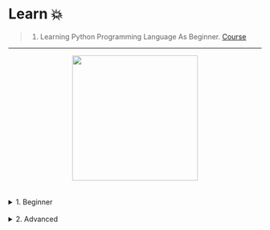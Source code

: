 # Learn 💥

> 1) Learning Python Programming Language As Beginner. [Course](https://www.udemy.com/course/python-for-beginners-in-arabic-2023/)
---

<div align="center">
<!-- Title: -->
  <a href="https://www.udemy.com/course/python-for-beginners-in-arabic-2023/">
    <img src="https://github.com/DevIA3kl/other/blob/master/more/Udemy_Py.png" height="250">
  </a>
  </div>
<br><br>
<details>
<summary>
1. Beginner
<br><br>
</summary>
  
<details>
<summary>Section 1</summary><br>

  - [know basics](Beginner/Lectures/0/)
  - [print()](Beginner/Lectures/1/)
  - [Variables](Beginner/Lectures/2/)
  - [String Methods](Beginner/Lectures/3/)
  - [Type Casting](Beginner/Lectures/4/)
  - [User Input](Beginner/Lectures/5/)
  - [Math Functions](Beginner/Lectures/6/)
  - [String Slicing](Beginner/Lectures/7/)
  - [If Statments](Beginner/Lectures/8/)
  - [Logical Operators](Beginner/Lectures/9/)
  - [While Loops](Beginner/Lectures/10/)
  - [For Loops](Beginner/Lectures/11/)
  - [Nested Loops](Beginner/Lectures/12/)
</details>

<details>
<summary>Section 2</summary><br>

  - [Loop Control Statments](Beginner/Lectures/13/)
  - [Lists](Beginner/Lectures/14/)
  - [2D Lists](Beginner/Lectures/15/)
  - [Tuples](Beginner/Lectures/16/)
  - [Sets](Beginner/Lectures/17/)
  - [Dictionaries](Beginner/Lectures/18/)
  - [Indexing](Beginner/Lectures/19/)
  - [Functions](Beginner/Lectures/20/)
  - [Return Statment](Beginner/Lectures/21/)
  - [Keyword Arguments](Beginner/Lectures/22/)
  - [Nested Function calls](Beginner/Lectures/23/)
  - [Variable Scope](Beginner/Lectures/24/)
  - [Args](Beginner/Lectures/25/)
  - [Kwargs](Beginner/Lectures/26/)
  - [String Format](Beginner/Lectures/27/)
  - [Random Numbers](Beginner/Lectures/28/)
  - [Exception handling](Beginner/Lectures/29/)
</details>

<details>
<summary>Section 3</summary><br>

  - [File Detection](Beginner/Lectures/30/)
  - [Read a file](Beginner/Lectures/31/)
  - [Write a file](Beginner/Lectures/32/)
  - [Copy a file](Beginner/Lectures/33/)
  - [Move a file](Beginner/Lectures/34/)
  - [Delete a file](Beginner/Lectures/35/)
  - [Modules](Beginner/Lectures/36/)
  - [Custom Module](Beginner/Lectures/37/)
  - [Rock Paper Scissorss Game](Beginner/Lectures/38/)
  - [Quiz game](Beginner/Lectures/39/)
</details>

<details>
<summary>Section 4</summary><br>

  - [Object Oriented Programming](Beginner/Lectures/40/)
  - [Class Variables](Beginner/Lectures/41/)
  - [Inheritance](Beginner/Lectures/42/)
  - [Multi-level Inheritance](Beginner/Lectures/43/)
  - [Multiple Inheritance](Beginner/Lectures/44/)
  - [Method Overriding](Beginner/Lectures/45/)
  - [Method Chaining](Beginner/Lectures/46/)
  - [Super Function](Beginner/Lectures/47/)
  - [Abstract Classes](Beginner/Lectures/48/)
  - [Objects as Arguments](Beginner/Lectures/49/)
</details>  
  

<details>
<summary>Section 5</summary><br>

  - [Duck Typing](Beginner/Lectures/50/)
  - [Walrus Operator](Beginner/Lectures/51/)
  - [Functions to Variables](Beginner/Lectures/52/)
  - [Higher Order Functions](Beginner/Lectures/53/)
  - [Lambda](Beginner/Lectures/54/)
  - [Sort](Beginner/Lectures/55/)
  - [Map](Beginner/Lectures/56/)
  - [Filter](Beginner/Lectures/57/)
  - [Reduce](Beginner/Lectures/58/)
  - [List Comprehension](Beginner/Lectures/59/)
  - [Dictionary Comprehension](Beginner/Lectures/60/)
  - [Zip Function](Beginner/Lectures/61/)
  - [Class Name](Beginner/Lectures/62/)
  - [Time Module](Beginner/Lectures/63/)
</details> 

<details>
<summary>Section 6</summary><br>

  - [Threading](Beginner/Lectures/64/)
  - [Daemon Threads](Beginner/Lectures/65/)
  - [Multi Processing](Beginner/Lectures/66/)
  - [GUI Windows](Beginner/Lectures/67/)
  - [Labels](Beginner/Lectures/68/)
  - [Buttons](Beginner/Lectures/69/)
  - [EntryBox](Beginner/Lectures/70/)
  - [CheckBox](Beginner/Lectures/71/)
  - [Radio Button](Beginner/Lectures/72/)
  - [Scale](Beginner/Lectures/73/)
</details> 


<details>
<summary>Section 7</summary><br>

  - [Listbox](Beginner/Lectures/74/)
  - [MessageBox](Beginner/Lectures/75/)
  - [Color Chooser](Beginner/Lectures/76/)
  - [Text Area](Beginner/Lectures/77/)
  - [Read a File Using Tk](Beginner/Lectures/78/)
  - [Save a File Using Tk](Beginner/Lectures/79/)
  - [Menubar](Beginner/Lectures/80/)
  - [Frames](Beginner/Lectures/81/)
  - [New Windows](Beginner/Lectures/82/)
</details> 


<details>
<summary>Section 8</summary><br>

  - [Window Taps](Beginner/Lectures/83/)
  - [Grid](Beginner/Lectures/84/)
  - [Progressbar](Beginner/Lectures/85/)
  - [Canvas](Beginner/Lectures/86/)
  - [Keyboard Events](Beginner/Lectures/87/)
  - [Mouse Events](Beginner/Lectures/88/)
  - [Drag and Drop](Beginner/Lectures/89/)
  - [Move Images](Beginner/Lectures/90/)
</details> 
  

<details>
<summary>Section 9</summary><br>

  - [Animations](Beginner/Lectures/91/)
  - [Multiple Animations](Beginner/Lectures/92/)
  - [Clock App](Beginner/Lectures/93/)
  - [Send an Email](Beginner/Lectures/94/)
  - [Run with CMD](Beginner/Lectures/95/)
  - [Pip](Beginner/Lectures/96/)
  - [Py to Exe](Beginner/Lectures/97/)
  - [Calculator Program](Beginner/Lectures/98/)
</details> 

<details>
<summary>Section 10</summary><br>

  - [Text Editor](Beginner/Lectures/99/)
  - [Snake Game](Beginner/Lectures/100/)
</details> 

</details>

<details>
<summary>
2. Advanced
<br>
</summary>

- Soon.
</details>
